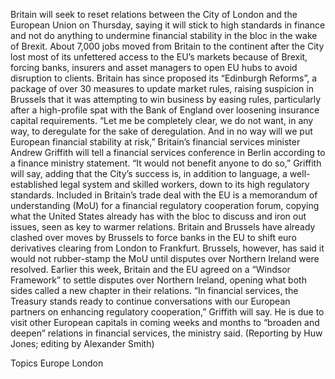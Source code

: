 Britain will seek to reset relations between the City of London and the European Union on Thursday, saying it will stick to high standards in finance and not do anything to undermine financial stability in the bloc in the wake of Brexit.
About 7,000 jobs moved from Britain to the continent after the City lost most of its unfettered access to the EU’s markets because of Brexit, forcing banks, insurers and asset managers to open EU hubs to avoid disruption to clients.
Britain has since proposed its “Edinburgh Reforms”, a package of over 30 measures to update market rules, raising suspicion in Brussels that it was attempting to win business by easing rules, particularly after a high-profile spat with the Bank of England over loosening insurance capital requirements.
“Let me be completely clear, we do not want, in any way, to deregulate for the sake of deregulation. And in no way will we put European financial stability at risk,” Britain’s financial services minister Andrew Griffith will tell a financial services conference in Berlin according to a finance ministry statement.
“It would not benefit anyone to do so,” Griffith will say, adding that the City’s success is, in addition to language, a well-established legal system and skilled workers, down to its high regulatory standards.
Included in Britain’s trade deal with the EU is a memorandum of understanding (MoU) for a financial regulatory cooperation forum, copying what the United States already has with the bloc to discuss and iron out issues, seen as key to warmer relations.
Britain and Brussels have already clashed over moves by Brussels to force banks in the EU to shift euro derivatives clearing from London to Frankfurt.
Brussels, however, has said it would not rubber-stamp the MoU until disputes over Northern Ireland were resolved.
Earlier this week, Britain and the EU agreed on a “Windsor Framework” to settle disputes over Northern Ireland, opening what both sides called a new chapter in their relations.
“In financial services, the Treasury stands ready to continue conversations with our European partners on enhancing regulatory cooperation,” Griffith will say.
He is due to visit other European capitals in coming weeks and months to “broaden and deepen” relations in financial services, the ministry said.
(Reporting by Huw Jones; editing by Alexander Smith)

Topics
Europe
London
